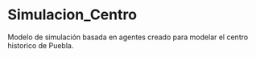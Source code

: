 # Simulacion_Centro
Modelo de simulación basada en agentes creado para modelar el centro historico de Puebla. 
